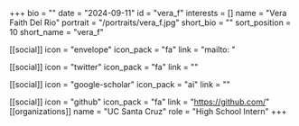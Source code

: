 +++
bio = "" 
date = "2024-09-11" 
id = "vera_f" 
interests = [] 
name = "Vera Faith Del Rio" 
portrait = "/portraits/vera_f.jpg" 
short_bio = "" 
sort_position = 10
 short_name = "vera_f" 

[[social]] 
    icon = "envelope" 
    icon_pack = "fa" 
    link = "mailto: "

 [[social]] 
    icon = "twitter" 
    icon_pack = "fa" 
    link = "" 

[[social]] 
    icon = "google-scholar" 
    icon_pack = "ai" 
    link = "" 

[[social]] 
    icon = "github" 
    icon_pack = "fa" 
    link = "https://github.com/" 
[[organizations]] 
     name = "UC Santa Cruz" 
      role = "High School Intern" 
+++